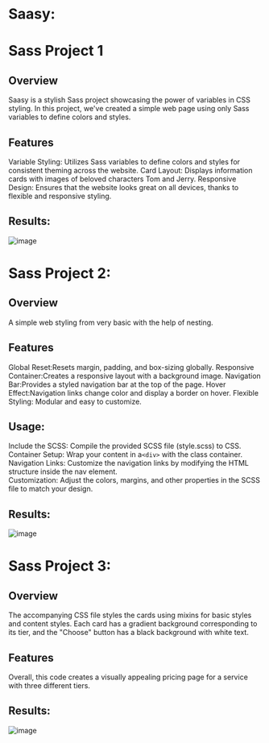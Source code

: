 # Saasy:
# Sass Project 1
## Overview
Saasy is a stylish Sass project showcasing the power of variables in CSS styling. In this project, we've created a simple web page using only Sass variables to define colors and styles.

## Features
Variable Styling: Utilizes Sass variables to define colors and styles for consistent theming across the website.
Card Layout: Displays information cards with images of beloved characters Tom and Jerry.
Responsive Design: Ensures that the website looks great on all devices, thanks to flexible and responsive styling.

## Results:

![image](https://github.com/AlizayAyesha/sass-project-1/assets/68489612/98a65dc3-1c3c-4d36-b73a-aa4f7f93c8e6)

# Sass Project 2:
## Overview
A simple web styling from very basic with the help of nesting.

## Features
Global Reset:Resets margin, padding, and box-sizing globally.
Responsive Container:Creates a responsive layout with a background image.
Navigation Bar:Provides a styled navigation bar at the top of the page.
Hover Effect:Navigation links change color and display a border on hover.
Flexible Styling: Modular and easy to customize.
## Usage: 
Include the SCSS: Compile the provided SCSS file (style.scss) to CSS.<br>
Container Setup: Wrap your content in a```<div>``` with the class container.<br>
Navigation Links: Customize the navigation links by modifying the HTML structure inside the nav element.<br>
Customization: Adjust the colors, margins, and other properties in the SCSS file to match your design.<br>

## Results:

![image](https://github.com/AlizayAyesha/Sassy-Sass-Project-1/assets/68489612/4da6dcb3-ed38-434c-8651-c2a653344fac)

# Sass Project 3:
## Overview
The accompanying CSS file styles the cards using mixins for basic styles and content styles. Each card has a gradient background corresponding to its tier, and the "Choose" button has a black background with white text.
## Features
Overall, this code creates a visually appealing pricing page for a service with three different tiers.
## Results:

![image](https://github.com/AlizayAyesha/Sassy-Sass-Projects/assets/68489612/ce072c66-bc95-4cd2-bb17-f15c90b7336c)



